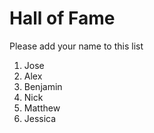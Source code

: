 # Hall of Fame
Please add your name to this list

1. Jose
2. Alex
3. Benjamin
4. Nick
5. Matthew
6. Jessica
